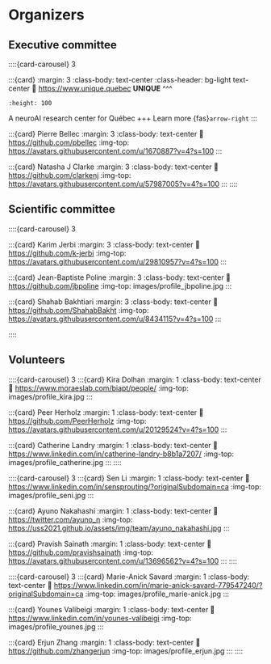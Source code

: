 # Organizers

## Executive committee

::::{card-carousel} 3

:::{card}
:margin: 3
:class-body: text-center
:class-header: bg-light text-center
:link: https://www.unique.quebec
**UNIQUE**
^^^
```{image} images/logo_unique.jpg
:height: 100
```
A neuroAI research center for Québec
+++
Learn more {fas}`arrow-right`
:::

:::{card} Pierre Bellec
:margin: 3
:class-body: text-center
:link: https://github.com/pbellec
:img-top: https://avatars.githubusercontent.com/u/1670887?v=4?s=100
:::

:::{card} Natasha J Clarke
:margin: 3
:class-body: text-center
:link: https://github.com/clarkenj
:img-top: https://avatars.githubusercontent.com/u/57987005?v=4?s=100
:::
::::

## Scientific committee

::::{card-carousel} 3

:::{card} Karim Jerbi
:margin: 3
:class-body: text-center
:link: https://github.com/k-jerbi
:img-top: https://avatars.githubusercontent.com/u/29810957?v=4?s=100
:::

:::{card} Jean-Baptiste Poline
:margin: 3
:class-body: text-center
:link: https://github.com/jbpoline
:img-top: images/profile_jbpoline.jpg
:::

:::{card} Shahab Bakhtiari
:margin: 3
:class-body: text-center
:link: https://github.com/ShahabBakht
:img-top: https://avatars.githubusercontent.com/u/8434115?v=4?s=100
:::

::::

## Volunteers

::::{card-carousel} 3
:::{card} Kira Dolhan
:margin: 1
:class-body: text-center
:link: https://www.moraeslab.com/biapt/people/
:img-top: images/profile_kira.jpg
:::

:::{card} Peer Herholz
:margin: 1
:class-body: text-center
:link: https://github.com/PeerHerholz
:img-top: https://avatars.githubusercontent.com/u/20129524?v=4?s=100
:::

:::{card} Catherine Landry
:margin: 1
:class-body: text-center
:link: https://www.linkedin.com/in/catherine-landry-b8b1a7207/
:img-top: images/profile_catherine.jpg
:::
::::

::::{card-carousel} 3
:::{card} Sen Li
:margin: 1
:class-body: text-center
:link: https://www.linkedin.com/in/sensprouting/?originalSubdomain=ca
:img-top: images/profile_seni.jpg
:::

:::{card} Ayuno Nakahashi
:margin: 1
:class-body: text-center
:link: https://twitter.com/ayuno_n
:img-top: https://uss2021.github.io/assets/img/team/ayuno_nakahashi.jpg
:::

:::{card} Pravish Sainath
:margin: 1
:class-body: text-center
:link: https://github.com/pravishsainath
:img-top: https://avatars.githubusercontent.com/u/13696562?v=4?s=100
:::
::::

::::{card-carousel} 3
:::{card} Marie-Anick Savard
:margin: 1
:class-body: text-center
:link: https://www.linkedin.com/in/marie-anick-savard-779547240/?originalSubdomain=ca
:img-top: images/profile_marie-anick.jpg
:::

:::{card} Younes Valibeigi
:margin: 1
:class-body: text-center
:link: https://www.linkedin.com/in/younes-valibeigi
:img-top: images/profile_younes.jpg
:::

:::{card} Erjun Zhang
:margin: 1
:class-body: text-center
:link: https://github.com/zhangerjun
:img-top: images/profile_erjun.jpg
:::
::::
